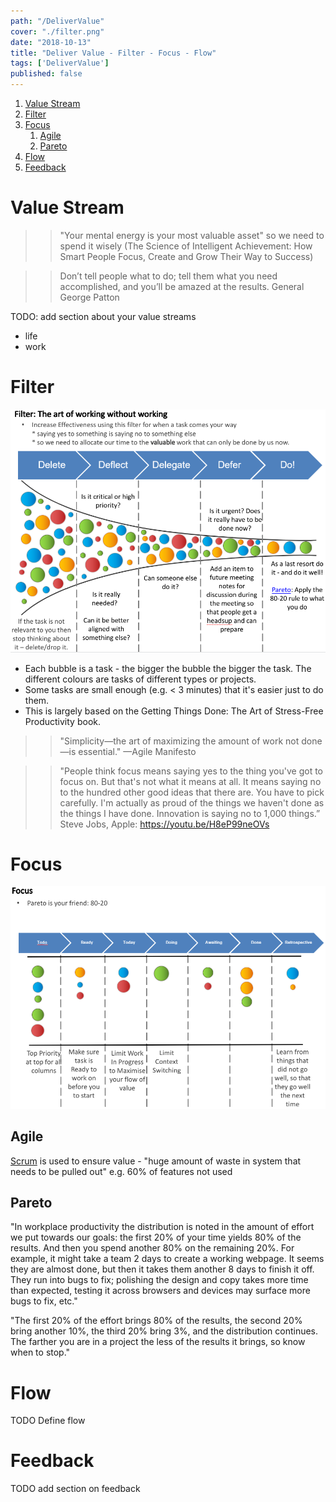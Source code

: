 ```yaml
---
path: "/DeliverValue"
cover: "./filter.png"
date: "2018-10-13"
title: "Deliver Value - Filter - Focus - Flow"
tags: ['DeliverValue']
published: false
---
```


1. [Value Stream](#value-stream)
2. [Filter](#filter)
3. [Focus](#focus)
   1. [Agile](#agile)
   2. [Pareto](#pareto)
4. [Flow](#flow)
5. [Feedback](#feedback)

# Value Stream

>> "Your mental energy is your most valuable asset" so we need to spend it wisely 
(The Science of Intelligent Achievement: How Smart People Focus, Create and Grow Their Way to Success)


>> Don’t tell people what to do; tell them what you need accomplished, and you’ll be amazed at the results.
General George Patton

TODO: add section about your value streams
- life
- work


# Filter

![Filter](filter.png)
- Each bubble is a task - the bigger the bubble the bigger the task. The different colours are tasks of different types or projects.
- Some tasks are small enough (e.g. < 3 minutes) that it's easier just to do them.
- This is largely based on the Getting Things Done: The Art of Stress-Free Productivity book.

>> "Simplicity—the art of maximizing the amount of work not done—is essential." —Agile Manifesto

>>"People think focus means saying yes to the thing you've got to focus on. But that's not what it means at all. It means saying no to the hundred other good ideas that there are. You have to pick carefully. I'm actually as proud of the things we haven't done as the things I have done. Innovation is saying no to 1,000 things.” 
Steve Jobs, Apple:
https://youtu.be/H8eP99neOVs



# Focus
![Focus](focus.png)


## Agile
[Scrum](https://www.scruminc.com/definition-of-ready/)
  is used to ensure value - "huge amount of waste in system that needs to be pulled out" e.g. 60% of features not used

## Pareto

"In workplace productivity the distribution is noted in the amount of effort we put towards our goals: the first 20% of your time yields 80% of the results. And then you spend another 80% on the remaining 20%. For example, it might take a team 2 days to create a working webpage. It seems they are almost done, but then it takes them another 8 days to finish it off. They run into bugs to fix; polishing the design and copy takes more time than expected, testing it across browsers and devices may surface more bugs to fix, etc."

"The first 20% of the effort brings 80% of the results, the second 20% bring another 10%, the third 20% bring 3%, and the distribution continues. The farther you are in a project the less of the results it brings, so know when to stop."


# Flow
TODO Define flow

# Feedback
TODO add section on feedback